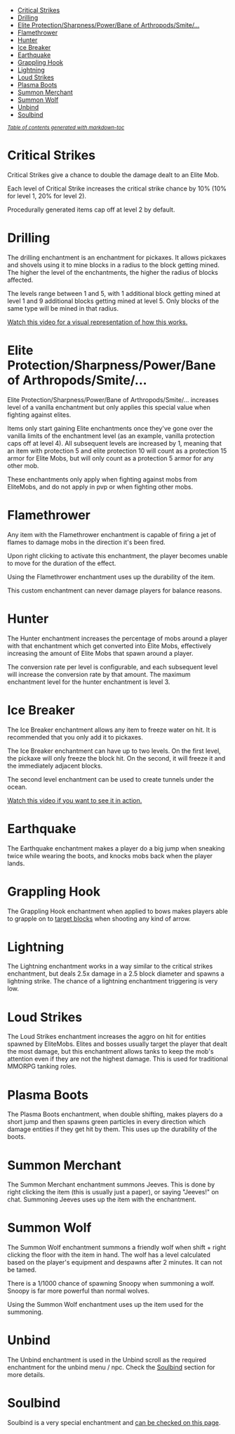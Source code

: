 - [Critical Strikes](#critical-strikes)
- [Drilling](#drilling)
- [Elite Protection/Sharpness/Power/Bane of Arthropods/Smite/...](#elite-protection-sharpness-power-bane-of-arthropods-smite-)
- [Flamethrower](#flamethrower)
- [Hunter](#hunter)
- [Ice Breaker](#ice-breaker)
- [Earthquake](#earthquake)
- [Grappling Hook](#grappling-hook)
- [Lightning](#lightning)
- [Loud Strikes](#loud-strikes)
- [Plasma Boots](#plasma-boots)
- [Summon Merchant](#summon-merchant)
- [Summon Wolf](#summon-wolf)
- [Unbind](#unbind)
- [Soulbind](#soulbind)

<small><i><a href='http://ecotrust-canada.github.io/markdown-toc/'>Table of contents generated with markdown-toc</a></i></small>


# Critical Strikes

Critical Strikes give a chance to double the damage dealt to an Elite Mob.

Each level of Critical Strike increases the critical strike chance by 10% (10% for level 1, 20% for level 2).

Procedurally generated items cap off at level 2 by default.

# Drilling

The drilling enchantment is an enchantment for pickaxes. It allows pickaxes and shovels using it to mine blocks in a radius to the block getting mined. The higher the level of the enchantments, the higher the radius of blocks affected.

The levels range between 1 and 5, with 1 additional block getting mined at level 1 and 9 additional blocks getting mined at level 5. Only blocks of the same type will be mined in that radius.

[Watch this video for a visual representation of how this works.](https://youtu.be/CM78o_-Aa0s)

# Elite Protection/Sharpness/Power/Bane of Arthropods/Smite/...

Elite Protection/Sharpness/Power/Bane of Arthropods/Smite/... increases level of a vanilla enchantment but only applies this special value when fighting against elites.

Items only start gaining Elite enchantments once they've gone over the vanilla limits of the enchantment level (as an example, vanilla protection caps off at level 4). All subsequent levels are increased by 1, meaning that an item with protection 5 and elite protection 10 will count as a protection 15 armor for Elite Mobs, but will only count as a protection 5 armor for any other mob.

These enchantments only apply when fighting against mobs from EliteMobs, and do not apply in pvp or when fighting other mobs.

# Flamethrower

Any item with the Flamethrower enchantment is capable of firing a jet of flames to damage mobs in the direction it's been fired.

Upon right clicking to activate this enchantment, the player becomes unable to move for the duration of the effect.

Using the Flamethrower enchantment uses up the durability of the item.

This custom enchantment can never damage players for balance reasons.

# Hunter

The Hunter enchantment increases the percentage of mobs around a player with that enchantment which get converted into Elite Mobs, effectively increasing the amount of Elite Mobs that spawn around a player.

The conversion rate per level is configurable, and each subsequent level will increase the conversion rate by that amount. The maximum enchantment level for the hunter enchantment is level 3.

# Ice Breaker

The Ice Breaker enchantment allows any item to freeze water on hit. It is recommended that you only add it to pickaxes.

The Ice Breaker enchantment can have up to two levels. On the first level, the pickaxe will only freeze the block hit. On the second, it will freeze it and the immediately adjacent blocks.

The second level enchantment can be used to create tunnels under the ocean.

[Watch this video if you want to see it in action.](https://youtu.be/k206wfEBCqs)

# Earthquake

The Earthquake enchantment makes a player do a big jump when sneaking twice while wearing the boots, and knocks mobs back when the player lands.

# Grappling Hook

The Grappling Hook enchantment when applied to bows makes players able to grapple on to [target blocks](https://minecraft.fandom.com/wiki/Target) when shooting any kind of arrow.

# Lightning

The Lightning enchantment works in a way similar to the critical strikes enchantment, but deals 2.5x damage in a 2.5 block diameter and spawns a lightning strike. The chance of a lightning enchantment triggering is very low.

# Loud Strikes

The Loud Strikes enchantment increases the aggro on hit for entities spawned by EliteMobs. Elites and bosses usually target the player that dealt the most damage, but this enchantment allows tanks to keep the mob's attention even if they are not the highest damage. This is used for traditional MMORPG tanking roles.

# Plasma Boots

The Plasma Boots enchantment, when double shifting, makes players do a short jump and then spawns green particles in every direction which damage entities if they get hit by them. This uses up the durability of the boots.

# Summon Merchant

The Summon Merchant enchantment summons Jeeves. This is done by right clicking the item (this is usually just a paper), or saying "Jeeves!" on chat. Summoning Jeeves uses up the item with the enchantment.

# Summon Wolf

The Summon Wolf enchantment summons a friendly wolf when shift + right clicking the floor with the item in hand. The wolf has a level calculated based on the player's equipment and despawns after 2 minutes. It can not be tamed.

There is a 1/1000 chance of spawning Snoopy when summoning a wolf. Snoopy is far more powerful than normal wolves.

Using the Summon Wolf enchantment uses up the item used for the summoning.

# Unbind

The Unbind enchantment is used in the Unbind scroll as the required enchantment for the unbind menu / npc. Check the [Soulbind](#Soulbind) section for more details.

# Soulbind

Soulbind is a very special enchantment and [can be checked on this page](https://github.com/MagmaGuy/EliteMobs/wiki/%5BCustom-Enchantments%5D-Soulbind).
